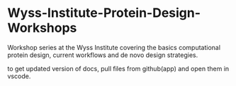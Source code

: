 # Wyss-Institute-Protein-Design-Workshops
Workshop series at the Wyss Institute covering the basics computational protein design, current workflows and de novo design strategies. 


to get updated version of docs, pull files from github(app) and open them in vscode. 